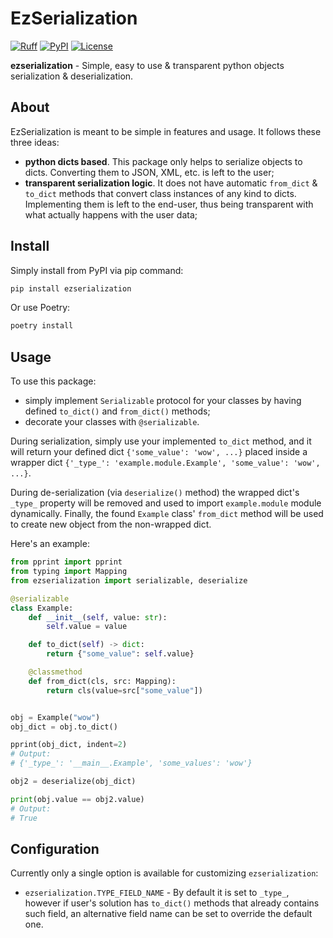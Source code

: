 # EzSerialization

[![Ruff](https://img.shields.io/endpoint?url=https://raw.githubusercontent.com/astral-sh/ruff/main/assets/badge/v2.json)](https://github.com/astral-sh/ruff)
[![PyPI](https://img.shields.io/pypi/v/ezserialization?style=flat)](https://pypi.org/project/ezserialization)
[![License](https://img.shields.io/pypi/l/ezserialization)](https://github.com/gMatas/ezserialization/blob/main/LICENSE)

**ezserialization** - Simple, easy to use & transparent python objects serialization & deserialization.

## About

EzSerialization is meant to be simple in features and usage. It follows these three ideas:

- **python dicts based**. This package only helps to serialize objects to dicts. 
  Converting them to JSON, XML, etc. is left to the user;
- **transparent serialization logic**. It does not have automatic `from_dict` & `to_dict` methods that convert class 
  instances of any kind to dicts. Implementing them is left to the end-user, thus being transparent with what actually 
  happens with the user data;

## Install

Simply install from PyPI via pip command:
```sh
pip install ezserialization
```

Or use Poetry:
```sh
poetry install
```

## Usage

To use this package:

- simply implement `Serializable` protocol for your classes by having defined `to_dict()` and 
  `from_dict()` methods;
- decorate your classes with `@serializable`.

During serialization, simply use your implemented `to_dict` method, and it will return 
your defined dict `{'some_value': 'wow', ...}` placed inside a wrapper 
dict `{'_type_': 'example.module.Example', 'some_value': 'wow', ...}`.

During de-serialization (via `deserialize()` method) the wrapped dict's `_type_` property will be removed and used 
to import `example.module` module dynamically. Finally, the found `Example` class' `from_dict` method will be used 
to create new object from the non-wrapped dict.

Here's an example:

```python
from pprint import pprint
from typing import Mapping
from ezserialization import serializable, deserialize

@serializable
class Example:
    def __init__(self, value: str):
        self.value = value

    def to_dict(self) -> dict:
        return {"some_value": self.value}

    @classmethod
    def from_dict(cls, src: Mapping):
        return cls(value=src["some_value"])


obj = Example("wow")
obj_dict = obj.to_dict()

pprint(obj_dict, indent=2)
# Output:
# {'_type_': '__main__.Example', 'some_values': 'wow'}

obj2 = deserialize(obj_dict)

print(obj.value == obj2.value)
# Output:
# True
```

## Configuration

Currently only a single option is available for customizing `ezserialization`:
- `ezserialization.TYPE_FIELD_NAME` - By default it is set to `_type_`, however if user's solution has `to_dict()` 
  methods that already contains such field, an alternative field name can be set to override the default one.